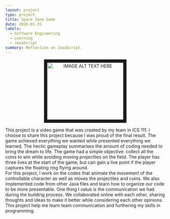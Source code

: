 ```yaml
---
layout: project
type: project
title: Space Zone Game
date: 2020-01-31
labels:
  - Software Engineering
  - Learning
  - JavaScript
summary: Reflection on JavaScript.
---
```

<p align='center'>  
<a href="https://www.youtube.com/watch?v=uXc4GobxAhs
" target="_blank"><img src="http://https://nelson-liang.github.io/image/Project3.jpg" 
alt="IMAGE ALT TEXT HERE" width="240" height="180" border="10" /></a>
</p>

This project is a video game that was created by my team in ICS 111. I choose to share this project because I was proud of the final result. The game achieved everything we wanted while presented everything we learned. The hectic gameplay summarises the amount of coding needed to bring the dream to life. 
The game had a simple objective: collect all the coins to win while avoiding moving projectiles on the field. The player has three lives at the start of the game, but can gain a live point if the player captures the floating ring flying around.   
For this project, I work on the codes that animate the movement of the controllable character as well as moves the projectiles and coins.  We also implemented code from other Java files and learn how to organize our code to be more presentable. One thing I value is the communication we had during the building process. We collaborated online with each other, sharing thoughts and ideas to make it better while considering each other opinions. This project help me learn team communication and furthering my skills in programming.  
